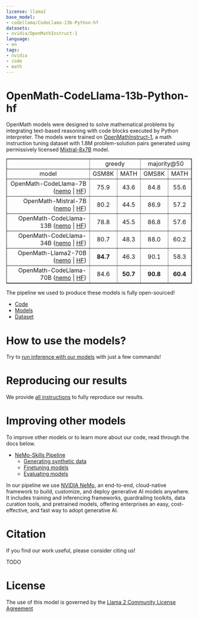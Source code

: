```yaml
---
license: llama2
base_model:
- codellama/CodeLlama-13b-Python-hf
datasets:
- nvidia/OpenMathInstruct-1
language:
- en
tags:
- nvidia
- code
- math
---
```



# OpenMath-CodeLlama-13b-Python-hf

OpenMath models were designed to solve mathematical problems by integrating text-based reasoning with code blocks
executed by Python interpreter. The models were trained on [OpenMathInstruct-1](https://huggingface.co/datasets/nvidia/OpenMathInstruct-1),
a math instruction tuning dataset with 1.8M problem-solution pairs generated using permissively licensed
[Mixtral-8x7B](https://huggingface.co/mistralai/Mixtral-8x7B-v0.1) model.

<table border="1">
  <tr>
    <td></td>
    <td colspan="2" style="text-align: center;">greedy</td>
    <td colspan="2" style="text-align: center;">majority@50</td>
  </tr>
  <tr>
    <td style="text-align: center;">model</td>
    <td style="text-align: center;">GSM8K</td>
    <td style="text-align: center;">MATH</td>
    <td style="text-align: center;">GMS8K</td>
    <td style="text-align: center;">MATH</td>
  </tr>
  <tr>
    <td style="text-align: right;">OpenMath-CodeLlama-7B (<a href="https://huggingface.co/nvidia/OpenMath-CodeLlama-7b-Python">nemo</a> | <a href="https://huggingface.co/nvidia/OpenMath-CodeLlama-7b-Python-hf">HF</a>)</td>
    <td style="text-align: center;">75.9</td>
    <td style="text-align: center;">43.6</td>
    <td style="text-align: center;">84.8</td>
    <td style="text-align: center;">55.6</td>
  </tr>
  <tr>
    <td style="text-align: right;">OpenMath-Mistral-7B (<a href="https://huggingface.co/nvidia/OpenMath-Mistral-7B-v0.1">nemo</a> | <a href="https://huggingface.co/nvidia/OpenMath-Mistral-7B-v0.1-hf">HF</a>)</td>
    <td style="text-align: center;">80.2</td>
    <td style="text-align: center;">44.5</td>
    <td style="text-align: center;">86.9</td>
    <td style="text-align: center;">57.2</td>
  </tr>
  <tr>
    <td style="text-align: right;">OpenMath-CodeLlama-13B (<a href="https://huggingface.co/nvidia/OpenMath-CodeLlama-13b-Python">nemo</a> | <a href="https://huggingface.co/nvidia/OpenMath-CodeLlama-13b-Python-hf">HF</a>)</td>
    <td style="text-align: center;">78.8</td>
    <td style="text-align: center;">45.5</td>
    <td style="text-align: center;">86.8</td>
    <td style="text-align: center;">57.6</td>
  </tr>
  <tr>
    <td style="text-align: right;">OpenMath-CodeLlama-34B (<a href="https://huggingface.co/nvidia/OpenMath-CodeLlama-34b-Python">nemo</a> | <a href="https://huggingface.co/nvidia/OpenMath-CodeLlama-34b-Python-hf">HF</a>)</td>
    <td style="text-align: center;">80.7</td>
    <td style="text-align: center;">48.3</td>
    <td style="text-align: center;">88.0</td>
    <td style="text-align: center;">60.2</td>
  </tr>
  <tr>
    <td style="text-align: right;">OpenMath-Llama2-70B (<a href="https://huggingface.co/nvidia/OpenMath-Llama-2-70b">nemo</a> | <a href="https://huggingface.co/nvidia/OpenMath-Llama-2-70b-hf">HF</a>)</td>
    <td style="text-align: center;"><b>84.7</b></td>
    <td style="text-align: center;">46.3</td>
    <td style="text-align: center;">90.1</td>
    <td style="text-align: center;">58.3</td>
  </tr>
  <tr>
    <td style="text-align: right;">OpenMath-CodeLlama-70B (<a href="https://huggingface.co/nvidia/OpenMath-CodeLlama-70b-Python">nemo</a> | <a href="https://huggingface.co/nvidia/OpenMath-CodeLlama-70b-Python-hf">HF</a>)</td>
    <td style="text-align: center;">84.6</td>
    <td style="text-align: center;"><b>50.7</b></td>
    <td style="text-align: center;"><b>90.8</b></td>
    <td style="text-align: center;"><b>60.4</b></td>
  </tr>
</table>

The pipeline we used to produce these models is fully open-sourced!

- [Code](https://github.com/Kipok/NeMo-Skills)
- [Models](https://huggingface.co/collections/nvidia/openmath-65c5619de2ba059be0775014)
- [Dataset](https://huggingface.co/datasets/nvidia/OpenMathInstruct-1)

# How to use the models?

Try to [run inference with our models](https://github.com/Kipok/NeMo-Skills/blob/main/docs/inference.md) with just a few commands!

# Reproducing our results

We provide [all instructions](https://github.com/Kipok/NeMo-Skills/blob/main/docs/reproducing-results.md) to fully reproduce our results.

# Improving other models

To improve other models or to learn more about our code, read through the docs below.

- [NeMo-Skills Pipeline](https://github.com/Kipok/NeMo-Skills)
    - [Generating synthetic data](https://github.com/Kipok/NeMo-Skills/blob/main/docs/synthetic-data-generation.md)
    - [Finetuning models](https://github.com/Kipok/NeMo-Skills/blob/main/docs/finetuning.md)
    - [Evaluating models](https://github.com/Kipok/NeMo-Skills/blob/main/docs/evaluation.md)

In our pipeline we use [NVIDIA NeMo](https://www.nvidia.com/en-us/ai-data-science/generative-ai/nemo-framework/),
an end-to-end, cloud-native framework to build, customize, and deploy generative AI models anywhere.
It includes training and inferencing frameworks, guardrailing toolkits, data curation tools, and pretrained models,
offering enterprises an easy, cost-effective, and fast way to adopt generative AI.

# Citation

If you find our work useful, please consider citing us!

TODO

# License

The use of this model is governed by the [Llama 2 Community License Agreement](https://ai.meta.com/llama/license/)